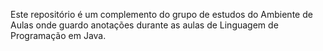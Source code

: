 Este repositório é um complemento do grupo de estudos do Ambiente de Aulas onde guardo anotações durante as aulas de Linguagem de Programação em Java.
